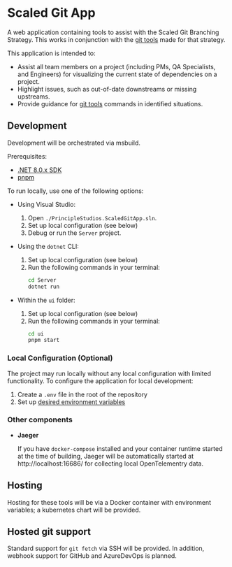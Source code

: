# Scaled Git App

A web application containing tools to assist with the Scaled Git Branching
Strategy. This works in conjunction with the [git tools][git-tools] made for
that strategy.

This application is intended to:
- Assist all team members on a project (including PMs, QA Specialists, and
  Engineers) for visualizing the current state of dependencies on a project.
- Highlight issues, such as out-of-date downstreams or missing upstreams.
- Provide guidance for [git tools][git-tools] commands in identified situations.

## Development

Development will be orchestrated via msbuild.

Prerequisites:
- [.NET 8.0.x SDK][dotnet-8]
- [pnpm][pnpm-setup]

To run locally, use one of the following options:

- Using Visual Studio:
  1. Open `./PrincipleStudios.ScaledGitApp.sln`.
  2. Set up local configuration (see below)
  3. Debug or run the `Server` project.

- Using the `dotnet` CLI:
  1. Set up local configuration (see below)
  2. Run the following commands in your terminal:
     ```sh
     cd Server
     dotnet run
     ```

- Within the `ui` folder:
  1. Set up local configuration (see below)
  2. Run the following commands in your terminal:
     ```sh
     cd ui
     pnpm start
     ```

### Local Configuration (Optional)

The project may run locally without any local configuration with limited
functionality. To configure the application for local development:

1. Create a `.env` file in the root of the repository
2. Set up [desired environment variables][docs-env-variables]

### Other components

- **Jaeger**

    If you have `docker-compose` installed and your container runtime started at
    the time of building, Jaeger will be automatically started at
    http://localhost:16686/ for collecting local OpenTelementry data.

## Hosting

Hosting for these tools will be via a Docker container with environment
variables; a kubernetes chart will be provided.

## Hosted git support

Standard support for `git fetch` via SSH will be provided. In addition, webhook
support for GitHub and AzureDevOps is planned.

[git-tools]: https://github.com/PrincipleStudios/scalable-git-branching-tools/
[dotnet-8]: https://dotnet.microsoft.com/en-us/download/dotnet/8.0
[ps-openapi-codegen]: https://github.com/PrincipleStudios/principle-studios-openapi-generators
[pnpm-setup]: https://pnpm.io/installation
[docs-env-variables]: docs/env.md